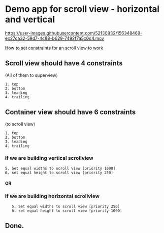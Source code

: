 #  Demo app for scroll view - horizontal and vertical



https://user-images.githubusercontent.com/52130832/156348468-ec27ca32-59d7-4c88-b629-7492f7a5c0d4.mov



How to set constraints for an scroll view to work

## Scroll view should have 4 constraints 
(All of them to superview)

    1. top
    2. bottom
    3. leading
    4. trailing

## Container view should have 6 constraints
(to scroll view)
    
    1. top
    2. bottom
    3. leading
    4. trailing

   
   ### If we are building vertical scrollview
    
    5. Set equal widths to scroll view [priority 1000]
    6. set equal height to scroll view [priority 250]
    
   #### OR
   
   ### If we are building horizontal scrollview
   
       5. Set equal widths to scroll view [priority 250]
       6. set equal height to scroll view [priority 1000]


## Done.
